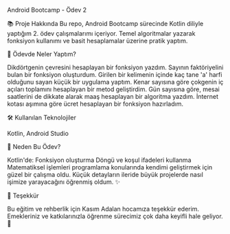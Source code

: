 Android Bootcamp - Ödev 2

📚 Proje Hakkında
Bu repo, Android Bootcamp sürecinde Kotlin diliyle yaptığım 2. ödev çalışmalarımı içeriyor.
Temel algoritmalar yazarak fonksiyon kullanımı ve basit hesaplamalar üzerine pratik yaptım.

🚀 Ödevde Neler Yaptım?

Dikdörtgenin çevresini hesaplayan bir fonksiyon yazdım.
Sayının faktöriyelini bulan bir fonksiyon oluşturdum.
Girilen bir kelimenin içinde kaç tane 'a' harfi olduğunu sayan küçük bir uygulama yaptım.
Kenar sayısına göre çokgenin iç açıları toplamını hesaplayan bir metod geliştirdim.
Gün sayısına göre, mesai saatlerini de dikkate alarak maaş hesaplayan bir algoritma yazdım.
İnternet kotası aşımına göre ücret hesaplayan bir fonksiyon hazırladım.

🛠 Kullanılan Teknolojiler

Kotlin,
Android Studio

🎯 Neden Bu Ödev?

Kotlin'de:
Fonksiyon oluşturma
Döngü ve koşul ifadeleri kullanma
Matematiksel işlemleri programlama
konularında kendimi geliştirmek için güzel bir çalışma oldu.
Küçük detayların ileride büyük projelerde nasıl işimize yarayacağını öğrenmiş oldum. ✨

🙏 Teşekkür

Bu eğitim ve rehberlik için Kasım Adalan hocamıza teşekkür ederim.
Emekleriniz ve katkılarınızla öğrenme sürecimiz çok daha keyifli hale geliyor. 🎯
